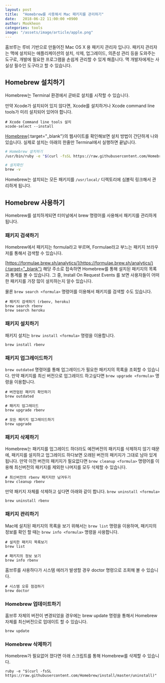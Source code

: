 ```yaml
---
layout: post
title:  "Homebrew를 사용해서 Mac 패키지를 관리하기"
date:   2018-06-22 11:00:00 +0900
author: Mookheon
categories: tools
image: "/assets/image/article/apple.png"
---
```




홈브루는 루비 기반으로 만들어진 Mac OS X 용 패키지 관리자 입니다. 패키지 관리자는 맥에 설치되는 애플리케이션의 설치, 삭제, 업그레이드, 의존성 관리 등을 도와주는 도구로, 개발에 필요한 프로그램을 손쉽게 관리할 수 있게 해줍니다. 맥 개발자에게는 사실상 필수인 도구라고 할 수 있습니다.





## Homebrew 설치하기

Homebrew는 Terminal 환경에서 곧바로 설치를 시작할 수 있습니다.

만약 Xcode가 설치되어 있지 않다면, Xcode를 설치하거나 Xcode command line tools가 미리 설치되어 있어야 합니다.

```shell
# Xcode Command line tools 설치
xcode-select --install
```



[Homebrew][homebrew]{:target="_blank"}의 웹사이트를 확인해보면 설치 방법이 간단하게 나와 있습니다. 실제로 설치는 아래의 한줄만 Terminal에서 실행하면 끝납니다.

```bash
# Homebrew 설치하기
/usr/bin/ruby -e "$(curl -fsSL https://raw.githubusercontent.com/Homebrew/install/master/install)"

# 설치확인
brew -v
```

Homebrew는 설치되는 모든 패키지를 `/usr/local/` 디렉토리에 심볼릭 링크해서 관리하게 됩니다.





## Homebrew 사용하기

Homebrew를 설치하게되면 터미널에서 brew 명령어를 사용해서 패키지를 관리하게 됩니다. 



### 패키지 검색하기

Homebrew에서 패키지는 formula라고 부르며, Formulae라고 부느는 패키지 브라우저를 통해서 검색할 수 있습니다. 

[https://formulae.brew.sh/analytics/](https://formulae.brew.sh/analytics/){:target="_blank"} 해당 주소로 접속하면 Homebrew를 통해 설치된 패키지의 목록과 통계를 볼 수 있습니다. 그 중, Install On Request Events 를 보면 사용자들이 어떠한 패키지를 가장 많이 설치하는지 알수 있습니다.

물론 `brew search <formula>` 명령어를 이용해서 패키지를 검색할 수도 있습니다.

```shell
# 패키지 검색하기 (rbenv, heroku)
brew search rbenv
brew search heroku
```



### 패키지 설치하기

패키지 설치는 `brew install <formula>` 명령을 이용합니다.

```shell
brew install rbenv
```



### 패키지 업그레이드하기

`brew outdated` 명령어를 통해 업그레이드가 필요한 패키지의 목록을 조회할 수 있습니다. 만약 패키지를 최신 버전으로 업그레이드 하고싶다면 `brew upgrade <formula>` 명령을 이용합니다.

```shell
# 버전업된 패키지 확인하기
brew outdated

# 패키지 업그레이드
brew upgrade rbenv

# 모든 패키지 업그레이드하기
brew upgrade
```



### 패키지 삭제하기

Homebrew는 패키지를 업그레이드 하더라도 예전버전의 패키지를 삭제하지 않기 때문에, 패키지를 설치하고 업그레이드 하다보면 오래된 버전의 패키지가 그대로 남아 있게 됩니다. 만약 이전 버전의 패키지가 필요없다면 `brew cleanup <formula>` 명령어를 이용해 최신버전의 패키지를 제외한 나머지를 모두 삭제할 수 있습니다.

```shell
# 최신버전의 rbenv 패키지만 남겨두기
brew cleanup rbenv
```



만약 패키지 자체를 삭제하고 싶다면 아래와 같이 합니다. `brew uninstall <formula>`

```shell
brew uninstall rbenv
```



### 패키지 관리하기

Mac에 설치된 패키지의 목록을 보기 위해서는 `brew list` 명령을 이용하며, 패키지의 정보를 확인 할 때는 `brew info <formula>` 명령을 사용합니다.

```shell
# 설치한 패키지 목록보기
brew list

# 패키지의 정보 보기
brew info rbenv
```



홈브루를 사용하다가 시스템 에러가 발생할 경우 doctor 명령으로 조회해 볼 수 있습니다.

```shell
# 시스템 오류 점검하기
brew doctor
```



### Homebrew 업데이트하기

홈브루 자체의 버전이 변경되었을 경우에는 brew update 명령을 통해서 Homebrew 자체를 최신버전으로 업데이트 할 수 있습니다.

```shell
brew update
```



### Homebrew 삭제하기

Homebrew가 필요없어 졌다면 아래 스크립트를 통해 Homebrew를 삭제할 수 있습니다.

```shell
ruby -e "$(curl -fsSL https://raw.githubusercontent.com/Homebrew/install/master/uninstall)"
```



[homebrew]: https://brew.sh/


